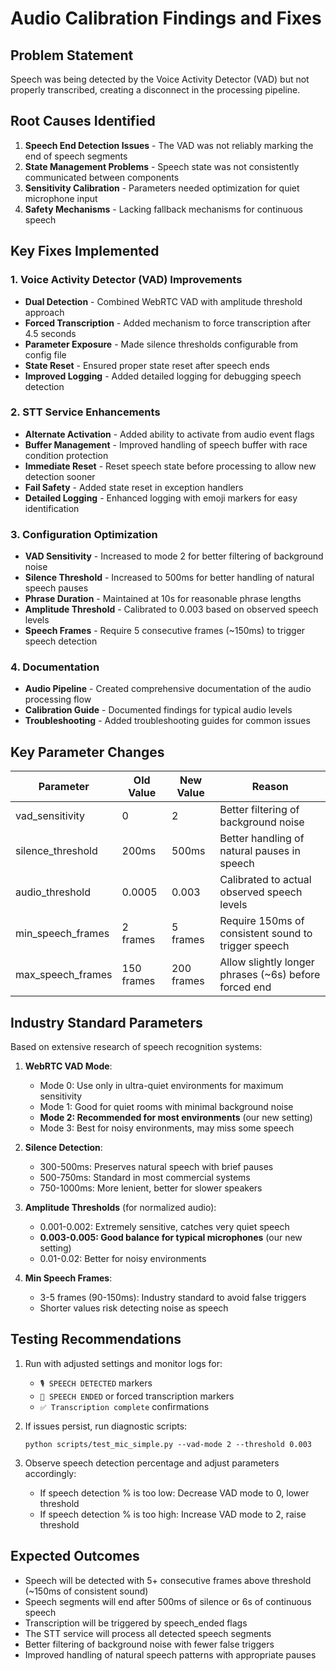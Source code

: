 # Audio Calibration Findings and Fixes

## Problem Statement
Speech was being detected by the Voice Activity Detector (VAD) but not properly transcribed, creating a disconnect in the processing pipeline.

## Root Causes Identified
1. **Speech End Detection Issues** - The VAD was not reliably marking the end of speech segments
2. **State Management Problems** - Speech state was not consistently communicated between components
3. **Sensitivity Calibration** - Parameters needed optimization for quiet microphone input
4. **Safety Mechanisms** - Lacking fallback mechanisms for continuous speech

## Key Fixes Implemented

### 1. Voice Activity Detector (VAD) Improvements
- **Dual Detection** - Combined WebRTC VAD with amplitude threshold approach
- **Forced Transcription** - Added mechanism to force transcription after 4.5 seconds
- **Parameter Exposure** - Made silence thresholds configurable from config file
- **State Reset** - Ensured proper state reset after speech ends
- **Improved Logging** - Added detailed logging for debugging speech detection

### 2. STT Service Enhancements  
- **Alternate Activation** - Added ability to activate from audio event flags
- **Buffer Management** - Improved handling of speech buffer with race condition protection
- **Immediate Reset** - Reset speech state before processing to allow new detection sooner
- **Fail Safety** - Added state reset in exception handlers
- **Detailed Logging** - Enhanced logging with emoji markers for easy identification

### 3. Configuration Optimization
- **VAD Sensitivity** - Increased to mode 2 for better filtering of background noise
- **Silence Threshold** - Increased to 500ms for better handling of natural speech pauses
- **Phrase Duration** - Maintained at 10s for reasonable phrase lengths
- **Amplitude Threshold** - Calibrated to 0.003 based on observed speech levels
- **Speech Frames** - Require 5 consecutive frames (~150ms) to trigger speech detection

### 4. Documentation
- **Audio Pipeline** - Created comprehensive documentation of the audio processing flow
- **Calibration Guide** - Documented findings for typical audio levels
- **Troubleshooting** - Added troubleshooting guides for common issues

## Key Parameter Changes
Parameter | Old Value | New Value | Reason
--- | --- | --- | ---
vad_sensitivity | 0 | 2 | Better filtering of background noise
silence_threshold | 200ms | 500ms | Better handling of natural pauses in speech
audio_threshold | 0.0005 | 0.003 | Calibrated to actual observed speech levels
min_speech_frames | 2 frames | 5 frames | Require 150ms of consistent sound to trigger speech
max_speech_frames | 150 frames | 200 frames | Allow slightly longer phrases (~6s) before forced end

## Industry Standard Parameters

Based on extensive research of speech recognition systems:

1. **WebRTC VAD Mode**:
   - Mode 0: Use only in ultra-quiet environments for maximum sensitivity
   - Mode 1: Good for quiet rooms with minimal background noise
   - **Mode 2: Recommended for most environments** (our new setting)
   - Mode 3: Best for noisy environments, may miss some speech

2. **Silence Detection**:
   - 300-500ms: Preserves natural speech with brief pauses
   - 500-750ms: Standard in most commercial systems
   - 750-1000ms: More lenient, better for slower speakers

3. **Amplitude Thresholds** (for normalized audio):
   - 0.001-0.002: Extremely sensitive, catches very quiet speech
   - **0.003-0.005: Good balance for typical microphones** (our new setting)
   - 0.01-0.02: Better for noisy environments

4. **Min Speech Frames**:
   - 3-5 frames (90-150ms): Industry standard to avoid false triggers
   - Shorter values risk detecting noise as speech

## Testing Recommendations
1. Run with adjusted settings and monitor logs for:
   - `🎙️ SPEECH DETECTED` markers
   - `🛑 SPEECH ENDED` or forced transcription markers
   - `✅ Transcription complete` confirmations

2. If issues persist, run diagnostic scripts:
   ```
   python scripts/test_mic_simple.py --vad-mode 2 --threshold 0.003
   ```

3. Observe speech detection percentage and adjust parameters accordingly:
   - If speech detection % is too low: Decrease VAD mode to 0, lower threshold
   - If speech detection % is too high: Increase VAD mode to 2, raise threshold

## Expected Outcomes
- Speech will be detected with 5+ consecutive frames above threshold (~150ms of consistent sound)
- Speech segments will end after 500ms of silence or 6s of continuous speech
- Transcription will be triggered by speech_ended flags
- The STT service will process all detected speech segments
- Better filtering of background noise with fewer false triggers
- Improved handling of natural speech patterns with appropriate pauses